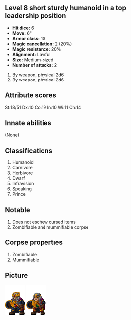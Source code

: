 ## Level 8 short sturdy humanoid in a top leadership position

- **Hit dice:** 6
- **Move:** 6"
- **Armor class:** 10
- **Magic cancellation:** 2 (20%)
- **Magic resistance:** 20%
- **Alignment:** Lawful
- **Size:** Medium-sized
- **Number of attacks:** 2
1. By weapon, physical 2d6
2. By weapon, physical 2d6

## Attribute scores

St:18/51 Dx:10 Co:19 In:10 Wi:11 Ch:14

## Innate abilities

(None)

## Classifications

1. Humanoid
2. Carnivore
3. Herbivore
4. Dwarf
5. Infravision
6. Speaking
7. Prince

## Notable

1. Does not eschew cursed items
2. Zombifiable and mummifiable corpse

## Corpse properties

1. Zombifiable
2. Mummifiable

## Picture

![Dwarf king](https://github.com/hyvanmielenpelit/GnollHackTileSet/blob/main/Monsters/dwarf_king/dwarf_king.png?raw=true) ![Dwarf queen](https://github.com/hyvanmielenpelit/GnollHackTileSet/blob/main/Monsters/dwarf_king/dwarf_king_female.png?raw=true)
